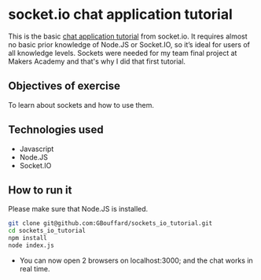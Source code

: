 socket.io chat application tutorial
===========
This is the basic [chat application tutorial](http://socket.io/get-started/chat/) from socket.io. It requires almost no basic prior knowledge of Node.JS or Socket.IO, so it’s ideal for users of all knowledge levels. Sockets were needed for my team final project at Makers Academy and that's why I did that first tutorial.

Objectives of exercise
----
To learn about sockets and how to use them.

Technologies used
----
- Javascript
- Node.JS
- Socket.IO

How to run it
----
Please make sure that Node.JS is installed.
```sh
git clone git@github.com:GBouffard/sockets_io_tutorial.git
cd sockets_io_tutorial
npm install
node index.js
```
- You can now open 2 browsers on localhost:3000; and the chat works in real time.

